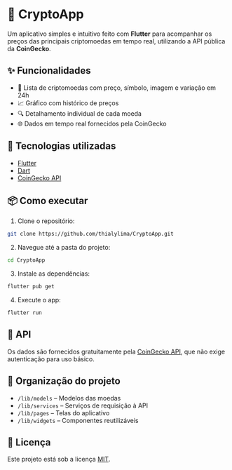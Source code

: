 # 📱 CryptoApp

Um aplicativo simples e intuitivo feito com **Flutter** para acompanhar os preços das principais criptomoedas em tempo real, utilizando a API pública da **CoinGecko**.

## ✨ Funcionalidades

- 🔄 Lista de criptomoedas com preço, símbolo, imagem e variação em 24h
- 📈 Gráfico com histórico de preços
- 🔍 Detalhamento individual de cada moeda
- 🌐 Dados em tempo real fornecidos pela CoinGecko

## 🚀 Tecnologias utilizadas

- [Flutter](https://flutter.dev/)
- [Dart](https://dart.dev/)
- [CoinGecko API](https://www.coingecko.com/en/api/documentation)

## 📦 Como executar

1. Clone o repositório:

```bash
git clone https://github.com/thialylima/CryptoApp.git
````

2. Navegue até a pasta do projeto:

```bash
cd CryptoApp
```

3. Instale as dependências:

```bash
flutter pub get
```

4. Execute o app:

```bash
flutter run
```

## 🔐 API

Os dados são fornecidos gratuitamente pela [CoinGecko API](https://www.coingecko.com/en/api/documentation), que não exige autenticação para uso básico.

## 📁 Organização do projeto

* `/lib/models` – Modelos das moedas
* `/lib/services` – Serviços de requisição à API
* `/lib/pages` – Telas do aplicativo
* `/lib/widgets` – Componentes reutilizáveis

## 📄 Licença

Este projeto está sob a licença [MIT](LICENSE).
